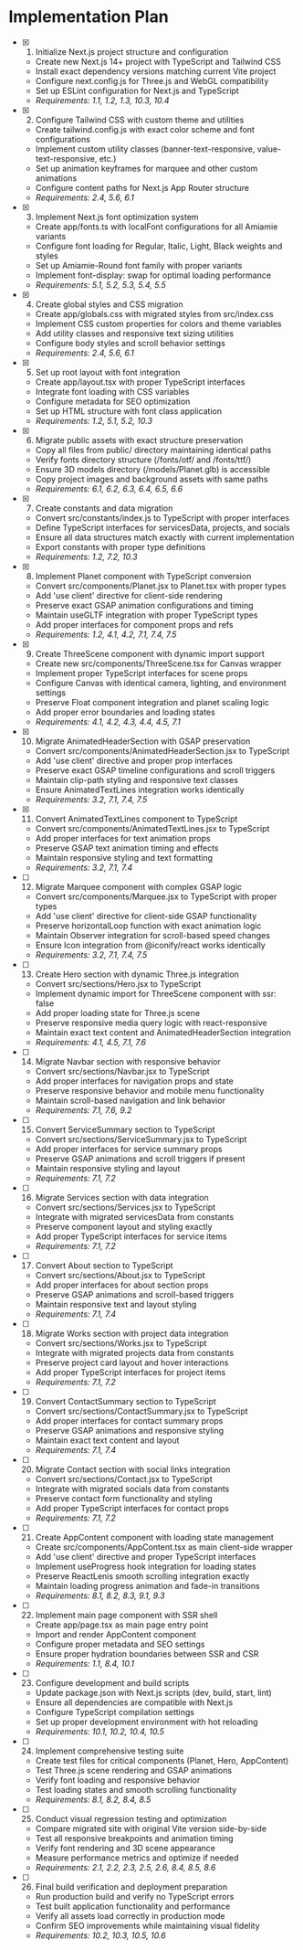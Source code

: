 # Implementation Plan

- [x] 1. Initialize Next.js project structure and configuration

  - Create new Next.js 14+ project with TypeScript and Tailwind CSS
  - Install exact dependency versions matching current Vite project
  - Configure next.config.js for Three.js and WebGL compatibility
  - Set up ESLint configuration for Next.js and TypeScript
  - _Requirements: 1.1, 1.2, 1.3, 10.3, 10.4_

- [x] 2. Configure Tailwind CSS with custom theme and utilities

  - Create tailwind.config.js with exact color scheme and font configurations
  - Implement custom utility classes (banner-text-responsive, value-text-responsive, etc.)
  - Set up animation keyframes for marquee and other custom animations
  - Configure content paths for Next.js App Router structure
  - _Requirements: 2.4, 5.6, 6.1_

- [x] 3. Implement Next.js font optimization system

  - Create app/fonts.ts with localFont configurations for all Amiamie variants
  - Configure font loading for Regular, Italic, Light, Black weights and styles
  - Set up Amiamie-Round font family with proper variants
  - Implement font-display: swap for optimal loading performance
  - _Requirements: 5.1, 5.2, 5.3, 5.4, 5.5_

- [x] 4. Create global styles and CSS migration

  - Create app/globals.css with migrated styles from src/index.css
  - Implement CSS custom properties for colors and theme variables
  - Add utility classes and responsive text sizing utilities
  - Configure body styles and scroll behavior settings
  - _Requirements: 2.4, 5.6, 6.1_

- [x] 5. Set up root layout with font integration

  - Create app/layout.tsx with proper TypeScript interfaces
  - Integrate font loading with CSS variables
  - Configure metadata for SEO optimization
  - Set up HTML structure with font class application
  - _Requirements: 1.2, 5.1, 5.2, 10.3_

- [x] 6. Migrate public assets with exact structure preservation

  - Copy all files from public/ directory maintaining identical paths
  - Verify fonts directory structure (/fonts/otf/ and /fonts/ttf/)
  - Ensure 3D models directory (/models/Planet.glb) is accessible
  - Copy project images and background assets with same paths
  - _Requirements: 6.1, 6.2, 6.3, 6.4, 6.5, 6.6_

- [x] 7. Create constants and data migration

  - Convert src/constants/index.js to TypeScript with proper interfaces
  - Define TypeScript interfaces for servicesData, projects, and socials
  - Ensure all data structures match exactly with current implementation
  - Export constants with proper type definitions
  - _Requirements: 1.2, 7.2, 10.3_

- [x] 8. Implement Planet component with TypeScript conversion

  - Convert src/components/Planet.jsx to Planet.tsx with proper types
  - Add 'use client' directive for client-side rendering
  - Preserve exact GSAP animation configurations and timing
  - Maintain useGLTF integration with proper TypeScript types
  - Add proper interfaces for component props and refs
  - _Requirements: 1.2, 4.1, 4.2, 7.1, 7.4, 7.5_

- [x] 9. Create ThreeScene component with dynamic import support

  - Create new src/components/ThreeScene.tsx for Canvas wrapper
  - Implement proper TypeScript interfaces for scene props
  - Configure Canvas with identical camera, lighting, and environment settings
  - Preserve Float component integration and planet scaling logic
  - Add proper error boundaries and loading states
  - _Requirements: 4.1, 4.2, 4.3, 4.4, 4.5, 7.1_

- [x] 10. Migrate AnimatedHeaderSection with GSAP preservation

  - Convert src/components/AnimatedHeaderSection.jsx to TypeScript
  - Add 'use client' directive and proper prop interfaces
  - Preserve exact GSAP timeline configurations and scroll triggers
  - Maintain clip-path styling and responsive text classes
  - Ensure AnimatedTextLines integration works identically
  - _Requirements: 3.2, 7.1, 7.4, 7.5_

- [x] 11. Convert AnimatedTextLines component to TypeScript

  - Convert src/components/AnimatedTextLines.jsx to TypeScript
  - Add proper interfaces for text animation props
  - Preserve GSAP text animation timing and effects
  - Maintain responsive styling and text formatting
  - _Requirements: 3.2, 7.1, 7.4_

- [ ] 12. Migrate Marquee component with complex GSAP logic

  - Convert src/components/Marquee.jsx to TypeScript with proper types
  - Add 'use client' directive for client-side GSAP functionality
  - Preserve horizontalLoop function with exact animation logic
  - Maintain Observer integration for scroll-based speed changes
  - Ensure Icon integration from @iconify/react works identically
  - _Requirements: 3.2, 7.1, 7.4, 7.5_

- [ ] 13. Create Hero section with dynamic Three.js integration

  - Convert src/sections/Hero.jsx to TypeScript
  - Implement dynamic import for ThreeScene component with ssr: false
  - Add proper loading state for Three.js scene
  - Preserve responsive media query logic with react-responsive
  - Maintain exact text content and AnimatedHeaderSection integration
  - _Requirements: 4.1, 4.5, 7.1, 7.6_

- [ ] 14. Migrate Navbar section with responsive behavior

  - Convert src/sections/Navbar.jsx to TypeScript
  - Add proper interfaces for navigation props and state
  - Preserve responsive behavior and mobile menu functionality
  - Maintain scroll-based navigation and link behavior
  - _Requirements: 7.1, 7.6, 9.2_

- [ ] 15. Convert ServiceSummary section to TypeScript

  - Convert src/sections/ServiceSummary.jsx to TypeScript
  - Add proper interfaces for service summary props
  - Preserve GSAP animations and scroll triggers if present
  - Maintain responsive styling and layout
  - _Requirements: 7.1, 7.2_

- [ ] 16. Migrate Services section with data integration

  - Convert src/sections/Services.jsx to TypeScript
  - Integrate with migrated servicesData from constants
  - Preserve component layout and styling exactly
  - Add proper TypeScript interfaces for service items
  - _Requirements: 7.1, 7.2_

- [ ] 17. Convert About section to TypeScript

  - Convert src/sections/About.jsx to TypeScript
  - Add proper interfaces for about section props
  - Preserve GSAP animations and scroll-based triggers
  - Maintain responsive text and layout styling
  - _Requirements: 7.1, 7.4_

- [ ] 18. Migrate Works section with project data integration

  - Convert src/sections/Works.jsx to TypeScript
  - Integrate with migrated projects data from constants
  - Preserve project card layout and hover interactions
  - Add proper TypeScript interfaces for project items
  - _Requirements: 7.1, 7.2_

- [ ] 19. Convert ContactSummary section to TypeScript

  - Convert src/sections/ContactSummary.jsx to TypeScript
  - Add proper interfaces for contact summary props
  - Preserve GSAP animations and responsive styling
  - Maintain exact text content and layout
  - _Requirements: 7.1, 7.4_

- [ ] 20. Migrate Contact section with social links integration

  - Convert src/sections/Contact.jsx to TypeScript
  - Integrate with migrated socials data from constants
  - Preserve contact form functionality and styling
  - Add proper TypeScript interfaces for contact props
  - _Requirements: 7.1, 7.2_

- [ ] 21. Create AppContent component with loading state management

  - Create src/components/AppContent.tsx as main client-side wrapper
  - Add 'use client' directive and proper TypeScript interfaces
  - Implement useProgress hook integration for loading states
  - Preserve ReactLenis smooth scrolling integration exactly
  - Maintain loading progress animation and fade-in transitions
  - _Requirements: 8.1, 8.2, 8.3, 9.1, 9.3_

- [ ] 22. Implement main page component with SSR shell

  - Create app/page.tsx as main page entry point
  - Import and render AppContent component
  - Configure proper metadata and SEO settings
  - Ensure proper hydration boundaries between SSR and CSR
  - _Requirements: 1.1, 8.4, 10.1_

- [ ] 23. Configure development and build scripts

  - Update package.json with Next.js scripts (dev, build, start, lint)
  - Ensure all dependencies are compatible with Next.js
  - Configure TypeScript compilation settings
  - Set up proper development environment with hot reloading
  - _Requirements: 10.1, 10.2, 10.4, 10.5_

- [ ] 24. Implement comprehensive testing suite

  - Create test files for critical components (Planet, Hero, AppContent)
  - Test Three.js scene rendering and GSAP animations
  - Verify font loading and responsive behavior
  - Test loading states and smooth scrolling functionality
  - _Requirements: 8.1, 8.2, 8.4, 8.5_

- [ ] 25. Conduct visual regression testing and optimization

  - Compare migrated site with original Vite version side-by-side
  - Test all responsive breakpoints and animation timing
  - Verify font rendering and 3D scene appearance
  - Measure performance metrics and optimize if needed
  - _Requirements: 2.1, 2.2, 2.3, 2.5, 2.6, 8.4, 8.5, 8.6_

- [ ] 26. Final build verification and deployment preparation
  - Run production build and verify no TypeScript errors
  - Test built application functionality and performance
  - Verify all assets load correctly in production mode
  - Confirm SEO improvements while maintaining visual fidelity
  - _Requirements: 10.2, 10.3, 10.5, 10.6_
